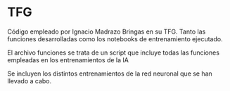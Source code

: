 # TFG
Código empleado por Ignacio Madrazo Bringas en su TFG. Tanto las funciones desarrolladas como los notebooks de entrenamiento ejecutado.

El archivo funciones se trata de un script que incluye todas las funciones empleadas en los entrenamientos de la IA

Se incluyen los distintos entrenamientos de la red neuronal que se han llevado a cabo.
